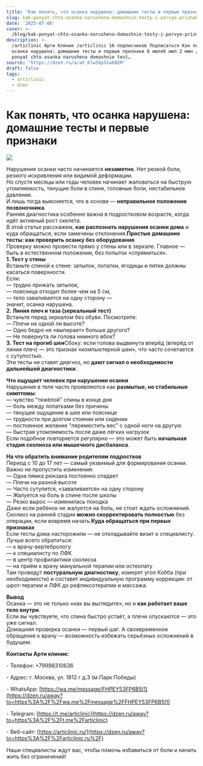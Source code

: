 ```yaml
---
title: 'Как понять, что осанка нарушена: домашние тесты и первые признаки'
slug: kak-ponyat-chto-osanka-narushena-domashnie-testy-i-pervye-priznaki
date: '2025-07-06'
cover: >-
  /blog/kak-ponyat-chto-osanka-narushena-domashnie-testy-i-pervye-priznaki/cover.jpg
description: >-
  /articlinic Арти Клиник /articlinic 16 подписчиков Подписаться Как понять, что
  осанка нарушена: домашние тесты и первые признаки 6 июля6 июл 2 мин /blog/kak
  ponyat chto osanka narushena domashnie test…
source: 'https://dzen.ru/a/aF_Klw56pSlwkN2M'
draft: false
tags:
  - articlinic
  - dzen
---
```


# Как понять, что осанка нарушена: домашние тесты и первые признаки

![](/blog/kak-ponyat-chto-osanka-narushena-domashnie-testy-i-pervye-priznaki/img-0.jpg)

Нарушение осанки часто начинается **незаметно**. Нет резкой боли, резкого искривления или видимой деформации.  
Но спустя месяцы или годы человек начинает жаловаться на быструю утомляемость, тянущие боли в спине, головные боли, нестабильное давление.  
И лишь тогда выясняется, что в основе — **неправильное положение позвоночника**.  
Ранняя диагностика особенно важна в подростковом возрасте, когда идёт активный рост скелета.  
В этой статье расскажем, **как распознать нарушения осанки дома** и куда обращаться, если замечены отклонения.**Простые домашние тесты: как проверить осанку без оборудования**  
Проверку можно провести прямо у стены или в зеркале. Главное — быть в естественном положении, без попыток «спрямиться».  
**1\. Тест у стены**  
Встаньте спиной к стене: затылок, лопатки, ягодицы и пятки должны касаться поверхности.  
Если:  
— трудно прижать затылок,  
— поясница отходит более чем на 5 см,  
— тело заваливается на одну сторону —  
значит, осанка нарушена.  
**2\. Линия плеч и таза (зеркальный тест)**  
Встаньте перед зеркалом без обуви. Посмотрите:  
— Плечи на одной ли высоте?  
— Одно бедро не «выпирает» больше другого?  
— Не повернута ли голова немного вбок?  
**3\. Тест на прогиб шеи**Сбоку: если голова выдвинута вперёд (вперёд от линии плеч) — это признак «компьютерной шеи», что часто сочетается с сутулостью.  
Эти тесты не ставят диагноз, но **дают сигнал о необходимости дальнейшей диагностики**.  
  
**Что ощущает человек при нарушении осанки**  
Нарушения в теле часто проявляются как **размытые, но стабильные симптомы**:  
— чувство "тяжёлой" спины в конце дня  
— боль между лопатками без причины  
— тянущее ощущение в шее или пояснице  
— трудности при долгом стоянии или сидении  
— постоянное желание "переместить вес" с одной ноги на другую  
— быстрая утомляемость после даже лёгких нагрузок  
Если подобное повторяется регулярно — это может быть **начальная стадия сколиоза или мышечного дисбаланса**.  
  
**На что обратить внимание родителям подростков**  
Период с 10 до 17 лет — самый уязвимый для формирования осанки. Важно не пропустить изменения:  
— Одна лямка рюкзака постоянно спадает  
— Плечи на разной высоте  
— Часто сутулится, «заваливается» на одну сторону  
— Жалуется на боль в спине после школы  
— Резко вырос — изменилась походка  
Даже если ребёнок не жалуется на боль, не стоит ждать осложнений. Сколиоз на ранней стадии **можно скорректировать полностью** без операции, если вовремя начать.**Куда обращаться при первых признаках**  
Если тесты дома насторожили — не откладывайте визит к специалисту. Лучше всего обратиться:  
— к врачу-вертебрологу  
— к специалисту по ЛФК  
— в центр профилактики сколиоза  
— на приём к врачу мануальной терапии или остеопату  
Там проведут **постуральную диагностику**, измерят угол Кобба (при необходимости) и составят индивидуальную программу коррекции: от шрот-терапии и ЛФК до рефлексотерапии и массажа.  
  
**Вывод**  
Осанка — это не только «как вы выглядите», но и **как работает ваше тело внутри**.  
Если вы чувствуете, что спина быстро устаёт, а плечи опускаются — это уже сигнал.  
Домашняя проверка осанки — первый шаг. А своевременное обращение к врачу — возможность избежать серьёзных осложнений в будущем.

**Контакты Арти клиник:**

\- Телефон: +79998310636

\- Адрес: г. Москва, ул. 1812 г д.3 (м.Парк Победы)

\- WhatsApp: [https://wa.me/message/FHPEY53FP6B5I1](https://dzen.ru/away?to=https%3A%2F%2Fwa.me%2Fmessage%2FFHPEY53FP6B5I1)

\- Telegram: [https://t.me/articlinic](https://dzen.ru/away?to=https%3A%2F%2Ft.me%2Farticlinic)

\- Веб-сайт: [https://articlinic.ru/](https://dzen.ru/away?to=https%3A%2F%2Farticlinic.ru%2F)

Наши специалисты ждут вас, чтобы помочь избавиться от боли и начать жить без ограничений!